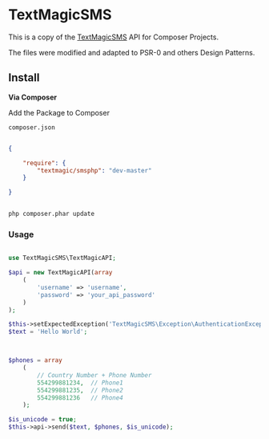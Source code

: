 TextMagicSMS
============================

This is a copy of the [TextMagicSMS](http://api.textmagic.com/https-api/sms-api-php-wrapper) API for Composer Projects.

The files were modified and adapted to PSR-0 and others Design Patterns.


## Install

**Via Composer**

Add the Package to Composer

`composer.json`

```json

{

    "require": {
        "textmagic/smsphp": "dev-master"
    }

}


```

```bash

php composer.phar update

```

### Usage

```php

use TextMagicSMS\TextMagicAPI;

$api = new TextMagicAPI(array
    (
        'username' => 'username',
        'password' => 'your_api_password'
    )
);

$this->setExpectedException('TextMagicSMS\Exception\AuthenticationException');
$text = 'Hello World';



$phones = array
    (
        // Country Number + Phone Number
        554299881234,  // Phone1
        554299881235,  // Phone2
        554299881236   // Phone4
    );

$is_unicode = true;
$this->api->send($text, $phones, $is_unicode);

```